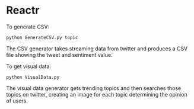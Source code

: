# Reactr
To generate CSV:

```python GenerateCSV.py topic```

The CSV generator takes streaming data from twitter and produces a CSV file showing the tweet and sentiment value.

To get visual data:

```python VisualData.py```

The visual data generator gets trending topics and then searches those topics on twitter, creating an image for each topic determining the opinion of users.
